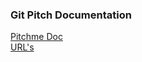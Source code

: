 ### Git Pitch Documentation
[Pitchme Doc](https://gitpitch.com/docs/about/)
<br/>
[URL's](https://gitpitch.com/docs/getting-started/urls/)
